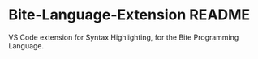 # Bite-Language-Extension README

VS Code extension for Syntax Highlighting, for the Bite Programming Language.
